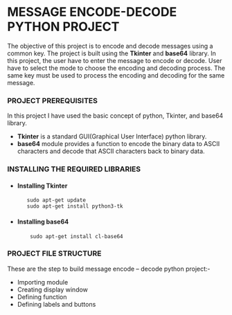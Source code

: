 # MESSAGE ENCODE-DECODE PYTHON PROJECT

The objective of this project is to encode and decode messages using a common key. The project is built using the **Tkinter** and **base64** library.
In this project, the user have to enter the message to encode or decode. User have to select the mode to choose the encoding and decoding process. The same key must be used to process the encoding and decoding for the same message.

### PROJECT PREREQUISITES

In this project I have used the basic concept of python, Tkinter, and base64 library.

* **Tkinter** is a standard GUI(Graphical User Interface) python library.
* **base64** module provides a function to encode the binary data to ASCII characters and decode that ASCII characters back to binary data.

### INSTALLING THE REQUIRED LIBRARIES

* #### Installing Tkinter
    ```
       sudo apt-get update
       sudo apt-get install python3-tk
    ```
* #### Installing base64
    ```
        sudo apt-get install cl-base64
    ```
### PROJECT FILE STRUCTURE

   These are the step to build message encode – decode python project:-
   * Importing module
   * Creating display window
   * Defining function
   * Defining labels and buttons
